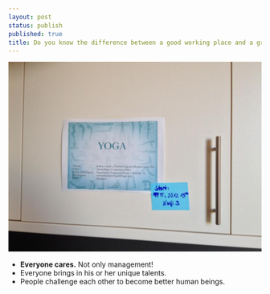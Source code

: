 ```yaml
---
layout: post
status: publish
published: true
title: Do you know the difference between a good working place and a great one?
---
```


![](/assets/images/2014/Jan/yoga.jpg)

* __Everyone cares.__ Not only management!
* Everyone brings in his or her unique talents.
* People challenge each other to become better human beings.
